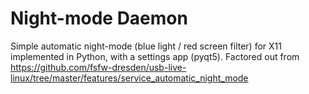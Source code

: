 # Night-mode Daemon
Simple automatic night-mode (blue light / red screen filter) for X11 implemented in Python, with a settings app (pyqt5).
Factored out from 
https://github.com/fsfw-dresden/usb-live-linux/tree/master/features/service_automatic_night_mode
